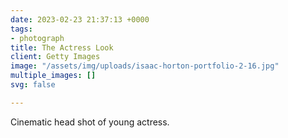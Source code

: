 ```yaml
---
date: 2023-02-23 21:37:13 +0000
tags:
- photograph
title: The Actress Look
client: Getty Images
image: "/assets/img/uploads/isaac-horton-portfolio-2-16.jpg"
multiple_images: []
svg: false

---
```

Cinematic head shot of young actress.